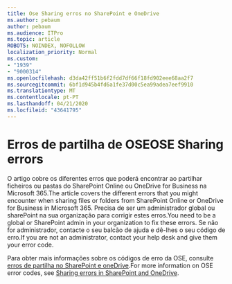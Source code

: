 ```yaml
---
title: Ose Sharing erros no SharePoint e OneDrive
ms.author: pebaum
author: pebaum
ms.audience: ITPro
ms.topic: article
ROBOTS: NOINDEX, NOFOLLOW
localization_priority: Normal
ms.custom:
- "1939"
- "9000314"
ms.openlocfilehash: d3da42ff51b6f2fdd7df66f18fd902eee68aa2f7
ms.sourcegitcommit: 6bf1d945b4fd6a1fe37d00c5ea99adea7eef9910
ms.translationtype: MT
ms.contentlocale: pt-PT
ms.lasthandoff: 04/21/2020
ms.locfileid: "43641795"
---
```

# <a name="ose-sharing-errors"></a><span data-ttu-id="1acf2-102">Erros de partilha de OSE</span><span class="sxs-lookup"><span data-stu-id="1acf2-102">OSE Sharing errors</span></span>

<span data-ttu-id="1acf2-103">O artigo cobre os diferentes erros que poderá encontrar ao partilhar ficheiros ou pastas do SharePoint Online ou OneDrive for Business na Microsoft 365.</span><span class="sxs-lookup"><span data-stu-id="1acf2-103">The article covers the different errors that you might encounter when sharing files or folders from SharePoint Online or OneDrive for Business in Microsoft 365.</span></span> <span data-ttu-id="1acf2-104">Precisa de ser um administrador global ou sharePoint na sua organização para corrigir estes erros.</span><span class="sxs-lookup"><span data-stu-id="1acf2-104">You need to be a global or SharePoint admin in your organization to fix these errors.</span></span> <span data-ttu-id="1acf2-105">Se não for administrador, contacte o seu balcão de ajuda e dê-lhes o seu código de erro.</span><span class="sxs-lookup"><span data-stu-id="1acf2-105">If you are not an administrator, contact your help desk and give them your error code.</span></span>

<span data-ttu-id="1acf2-106">Para obter mais informações sobre os códigos de erro da OSE, consulte [erros de partilha no SharePoint e oneDrive](https://docs.microsoft.com/sharepoint/sharepoint-onedrive-error-message).</span><span class="sxs-lookup"><span data-stu-id="1acf2-106">For more information on OSE error codes, see [Sharing errors in SharePoint and OneDrive](https://docs.microsoft.com/sharepoint/sharepoint-onedrive-error-message).</span></span>
